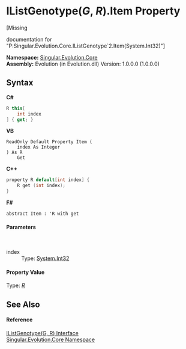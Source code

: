 # IListGenotype(*G*, *R*).Item Property 
 

\[Missing <summary> documentation for "P:Singular.Evolution.Core.IListGenotype`2.Item(System.Int32)"\]

**Namespace:**&nbsp;<a href="7a43d210-bf66-e44d-0f97-e9e0fe26b1b8">Singular.Evolution.Core</a><br />**Assembly:**&nbsp;Evolution (in Evolution.dll) Version: 1.0.0.0 (1.0.0.0)

## Syntax

**C#**<br />
``` C#
R this[
	int index
] { get; }
```

**VB**<br />
``` VB
ReadOnly Default Property Item ( 
	index As Integer
) As R
	Get
```

**C++**<br />
``` C++
property R default[int index] {
	R get (int index);
}
```

**F#**<br />
``` F#
abstract Item : 'R with get

```


#### Parameters
&nbsp;<dl><dt>index</dt><dd>Type: <a href="http://msdn2.microsoft.com/en-us/library/td2s409d" target="_blank">System.Int32</a><br /></dd></dl>

#### Property Value
Type: <a href="b41dfc3c-7aab-f649-1f02-9c78109b62c7">*R*</a>

## See Also


#### Reference
<a href="b41dfc3c-7aab-f649-1f02-9c78109b62c7">IListGenotype(G, R) Interface</a><br /><a href="7a43d210-bf66-e44d-0f97-e9e0fe26b1b8">Singular.Evolution.Core Namespace</a><br />
